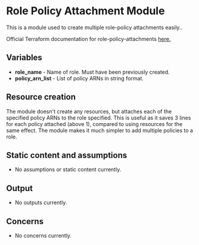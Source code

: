 # Role Policy Attachment Module
This is a module used to create multiple role-policy attachments easily..

Official Terraform documentation for role-policy-attachments [here.](https://www.terraform.io/docs/providers/aws/r/iam_role_policy_attachment.html)

## Variables
* **role_name** - Name of role. Must have been previously created.
* **policy_arn_list** - List of policy ARNs in string format.

## Resource creation
The module doesn't create any resources, but attaches each of the specified policy ARNs to the role specified. This is useful as it saves 3 lines for each policy attached (above 1), compared to using resources for the same effect. The module makes it much simpler to add multiple policies to a role.

## Static content and assumptions
* No assumptions or static content currently.

## Output
* No outputs currently.

## Concerns
* No concerns currently.
